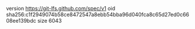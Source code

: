 version https://git-lfs.github.com/spec/v1
oid sha256:c1f2949074b58ce8472547a8ebb54bba96d040fca8c65d27ed0c6608ee139bdc
size 6043

